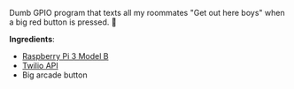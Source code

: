 Dumb GPIO program that texts all my roommates "Get out here boys" when a big red button is pressed. 🔴

**Ingredients**:
- [Raspberry Pi 3 Model B](https://www.raspberrypi.org/products/raspberry-pi-3-model-b/)
- [Twilio API](https://www.twilio.com/docs/usage/api)
- Big arcade button
